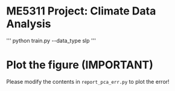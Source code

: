 # ME5311 Project: Climate Data Analysis #

'''
python train.py --data_type slp
'''

# Plot the figure (IMPORTANT) #
Please modify the contents in  ```report_pca_err.py``` to plot the error! 